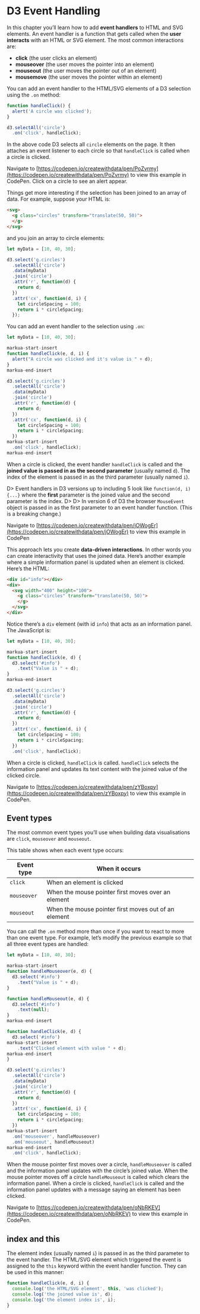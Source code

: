 # D3 Event Handling

In this chapter you’ll learn how to add **event handlers** to HTML and SVG elements. An event handler is a function that gets called when the **user interacts** with an HTML or SVG element. The most common interactions are:

* **click** (the user clicks an element)
* **mouseover** (the user moves the pointer into an element)
* **mouseout** (the user moves the pointer out of an element)
* **mousemove** (the user moves the pointer within an element)

You can add an event handler to the HTML/SVG elements of a D3 selection using the `.on` method:

```js
function handleClick() {
  alert('A circle was clicked');
}

d3.selectAll('circle')
  .on('click', handleClick);
```

In the above code D3 selects all `circle` elements on the page. It then attaches an event listener to each circle so that `handleClick` is called when a circle is clicked.

Navigate to [https://codepen.io/createwithdata/pen/PoZvrmy](https://codepen.io/createwithdata/pen/PoZvrmy) to view this example in CodePen. Click on a circle to see an alert appear.

Things get more interesting if the selection has been joined to an array of data. For example, suppose your HTML is:

```html
<svg>
  <g class="circles" transform="translate(50, 50)">
  </g>
</svg>
```

and you join an array to circle elements:

```js
let myData = [10, 40, 30];

d3.select('g.circles')
  .selectAll('circle')
  .data(myData)
  .join('circle')
  .attr('r', function(d) {
    return d;
  })
  .attr('cx', function(d, i) {
    let circleSpacing = 100;
    return i * circleSpacing;
  });
```

You can add an event handler to the selection using `.on`:

```js
let myData = [10, 40, 30];

markua-start-insert
function handleClick(e, d, i) {
  alert("A circle was clicked and it's value is " + d);
}
markua-end-insert

d3.select('g.circles')
  .selectAll('circle')
  .data(myData)
  .join('circle')
  .attr('r', function(d) {
    return d;
  })
  .attr('cx', function(d, i) {
    let circleSpacing = 100;
    return i * circleSpacing;
  })
markua-start-insert
  .on('click', handleClick);
markua-end-insert
```

When a circle is clicked, the event handler `handleClick` is called and the **joined value is passed in as the second parameter** (usually named `d`). The index of the element is passed in as the third parameter (usually named `i`).

D> Event handlers in D3 versions up to including 5 look like `function(d, i) {...}` where the **first** parameter is the joined value and the second parameter is the index.
D> 
D> In version 6 of D3 the browser `MouseEvent` object is passed in as the first parameter to an event handler function. (This is a breaking change.)

Navigate to [https://codepen.io/createwithdata/pen/jOWogEr](https://codepen.io/createwithdata/pen/jOWogEr) to view this example in CodePen

This approach lets you create **data-driven interactions**. In other words you can create interactivity that uses the joined data. Here’s another example where a simple information panel is updated when an element is clicked. Here’s the HTML:

```html
<div id="info"></div>
<div>
  <svg width="400" height="100">
    <g class="circles" transform="translate(50, 50)">
    </g>
  </svg>
</div>
```

Notice there’s a `div` element (with id `info`) that acts as an information panel. The JavaScript is:

```js
let myData = [10, 40, 30];

markua-start-insert
function handleClick(e, d) {
  d3.select('#info')
    .text("Value is " + d);
}
markua-end-insert

d3.select('g.circles')
  .selectAll('circle')
  .data(myData)
  .join('circle')
  .attr('r', function(d) {
    return d;
  })
  .attr('cx', function(d, i) {
    let circleSpacing = 100;
    return i * circleSpacing;
  })
  .on('click', handleClick);
```

When a circle is clicked, `handleClick` is called. `handleClick` selects the information panel and updates its text content with the joined value of the clicked circle.

Navigate to [https://codepen.io/createwithdata/pen/zYBoxpy](https://codepen.io/createwithdata/pen/zYBoxpy) to view this example in CodePen.

## Event types

The most common event types you’ll use when building data visualisations are `click`, `mouseover` and `mouseout`.

This table shows when each event type occurs:

| **Event type** | **When it occurs** |
| --- | --- |
| `click` | When an element is clicked |
| `mouseover` | When the mouse pointer first moves over an element |
| `mouseout` | When the mouse pointer first moves out of an element |

You can call the `.on` method more than once if you want to react to more than one event type. For example, let’s modify the previous example so that all three event types are handled:

```js
let myData = [10, 40, 30];

markua-start-insert
function handleMouseover(e, d) {
  d3.select('#info')
    .text("Value is " + d);
}

function handleMouseout(e, d) {
  d3.select('#info')
    .text(null);
}
markua-end-insert

function handleClick(e, d) {
  d3.select('#info')
markua-start-insert
    .text("Clicked element with value " + d);
markua-end-insert
}

d3.select('g.circles')
  .selectAll('circle')
  .data(myData)
  .join('circle')
  .attr('r', function(d) {
    return d;
  })
  .attr('cx', function(d, i) {
    let circleSpacing = 100;
    return i * circleSpacing;
  })
markua-start-insert
  .on('mouseover', handleMouseover)
  .on('mouseout', handleMouseout)
markua-end-insert
  .on('click', handleClick);
```

When the mouse pointer first moves over a circle, `handleMouseover` is called and the information panel updates with the circle’s joined value. When the mouse pointer moves off a circle `handleMouseout` is called which clears the information panel. When a circle is clicked, `handleClick` is called and the information panel updates with a message saying an element has been clicked.

Navigate to [https://codepen.io/createwithdata/pen/oNbRKEV](https://codepen.io/createwithdata/pen/oNbRKEV) to view this example in CodePen.

## index and this

The element index (usually named `i`) is passed in as the third parameter to the event handler. The HTML/SVG element which triggered the event is assigned to the `this` keyword within the event handler function. They can be used in this manner:

```js
function handleClick(e, d, i) {
  console.log('the HTML/SVG element', this, 'was clicked');
  console.log('the joined value is', d);
  console.log('the element index is', i);
}
```
